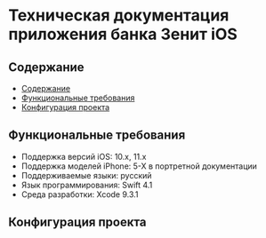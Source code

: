 # Техническая документация приложения банка Зенит iOS 

## Содержание

<a name="contents"></a>

- [Содержание](#contents)
- [Функциональные требования](#functionalRequirements)
- [Конфигурация проекта](#projectConfiguration)

## Функциональные требования
<a name="functionalRequirements"></a>
- Поддержка версий iOS: 10.x, 11.x
- Поддержка моделей iPhone: 5-X в портретной документации
- Поддерживаемые языки: русский
- Язык программирования: Swift 4.1
- Среда разработки: Xcode 9.3.1

## Конфигурация проекта
<a name="projectConfiguration"></a>
